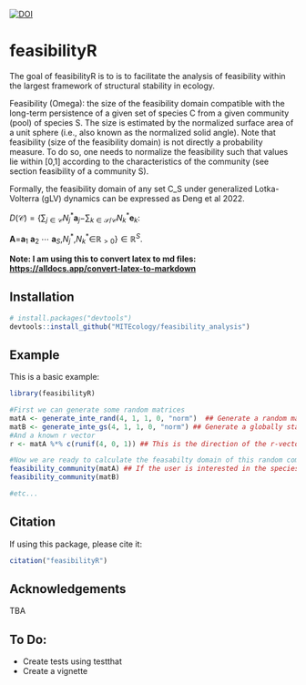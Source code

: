[![DOI](https://zenodo.org/badge/DOI/10.5281/zenodo.8289566.svg)](https://doi.org/10.5281/zenodo.8289566)


# feasibilityR

The goal of feasibilityR is to is to facilitate the analysis of feasibility within the largest framework of structural stability in ecology.

Feasibility (Omega): the size of the feasibility domain compatible with the long-term persistence of a given set of species C from a given community (pool) of species S. The size is estimated by the normalized surface area of a unit sphere (i.e., also known as the normalized solid angle). Note that feasibility (size of the feasibility domain) is not directly a probability measure. To do so, one needs to normalize the feasibility such that values lie within [0,1] according to the characteristics of the community (see section feasibility of a community S).

Formally, the feasibility domain of any set C_S under generalized Lotka-Volterra (gLV) dynamics can be expressed as Deng et al 2022.   

*D*(𝒞) = {∑<sub>*j* ∈ 𝒞</sub>*N*<sub>*j*</sub><sup>\*</sup>**a**<sub>*j*</sub>−∑<sub>*k* ∈ 𝒮/𝒞</sub>*N*<sub>*k*</sub><sup>\*</sup>**e**<sub>*k*</sub>:    

**A**=**a**<sub>1</sub> **a**<sub>2</sub> ⋯ **a**<sub>*S*</sub>,*N*<sub>*j*</sub><sup>\*</sup>,*N*<sub>*k*</sub><sup>\*</sup>∈ℝ<sub> \> 0</sub>} ∈ ℝ<sup>*S*</sup>.  

**Note: I am using this to convert latex to md files: https://alldocs.app/convert-latex-to-markdown**

## Installation

``` r
# install.packages("devtools")
devtools::install_github("MITEcology/feasibility_analysis")
```

## Example

This is a basic example:

``` r
library(feasibilityR)

#First we can generate some random matrices
matA <- generate_inte_rand(4, 1, 1, 0, "norm")  ## Generate a random matrix
matB <- generate_inte_gs(4, 1, 1, 0, "norm") ## Generate a globally stable random matrix
#And a known r vector 
r <- matA %*% c(runif(4, 0, 1)) ## This is the direction of the r-vector (assuming it is known). This is only needed to calculate resistance and recovery

#Now we are ready to calculate the feasabilty domain of this random communities.
feasibility_community(matA) ## If the user is interested in the species-specif measure, then the user needs to calculate raise this outcome to the power 1/|S|, where |S| is the matrix dimension.
feasibility_community(matB)

#etc...
```

## Citation

If using this package, please cite it:

``` r
citation("feasibilityR")
```

## Acknowledgements

TBA

## To Do:
- Create tests using testthat
- Create a vignette
